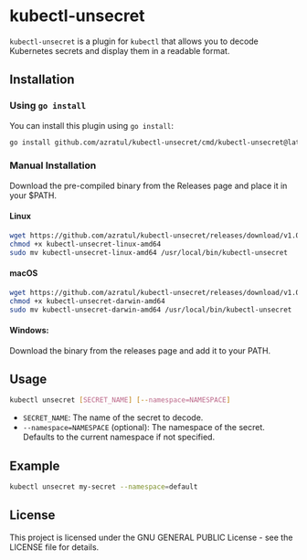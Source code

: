 # kubectl-unsecret

`kubectl-unsecret` is a plugin for `kubectl` that allows you to decode Kubernetes secrets and display them in a readable format.

## Installation

### Using `go install`

You can install this plugin using `go install`:

```sh
go install github.com/azratul/kubectl-unsecret/cmd/kubectl-unsecret@latest
```

### Manual Installation

Download the pre-compiled binary from the Releases page and place it in your $PATH.

#### Linux

```sh
wget https://github.com/azratul/kubectl-unsecret/releases/download/v1.0.0/kubectl-unsecret-linux-amd64
chmod +x kubectl-unsecret-linux-amd64
sudo mv kubectl-unsecret-linux-amd64 /usr/local/bin/kubectl-unsecret
```

#### macOS

```sh
wget https://github.com/azratul/kubectl-unsecret/releases/download/v1.0.0/kubectl-unsecret-darwin-amd64
chmod +x kubectl-unsecret-darwin-amd64
sudo mv kubectl-unsecret-darwin-amd64 /usr/local/bin/kubectl-unsecret
```

#### Windows:

Download the binary from the releases page and add it to your PATH.

## Usage

```sh 
kubectl unsecret [SECRET_NAME] [--namespace=NAMESPACE]
```

- `SECRET_NAME`: The name of the secret to decode.
- `--namespace=NAMESPACE` (optional): The namespace of the secret. Defaults to the current namespace if not specified.

## Example

```sh
kubectl unsecret my-secret --namespace=default
```

## License

This project is licensed under the GNU GENERAL PUBLIC License - see the LICENSE file for details.
